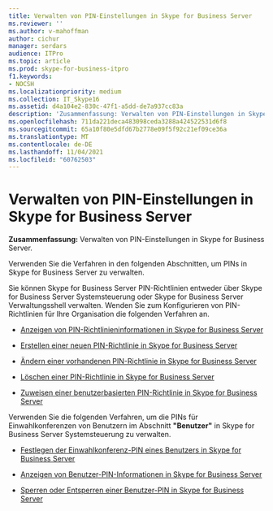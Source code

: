 ```yaml
---
title: Verwalten von PIN-Einstellungen in Skype for Business Server
ms.reviewer: ''
ms.author: v-mahoffman
author: cichur
manager: serdars
audience: ITPro
ms.topic: article
ms.prod: skype-for-business-itpro
f1.keywords:
- NOCSH
ms.localizationpriority: medium
ms.collection: IT_Skype16
ms.assetid: d4a104e2-830c-47f1-a5dd-de7a937cc83a
description: 'Zusammenfassung: Verwalten von PIN-Einstellungen in Skype for Business Server.'
ms.openlocfilehash: 711da221deca483098ceda3288a424522531d6f8
ms.sourcegitcommit: 65a10f80e5dfd67b2778e09f5f92c21ef09ce36a
ms.translationtype: MT
ms.contentlocale: de-DE
ms.lasthandoff: 11/04/2021
ms.locfileid: "60762503"
---
```

# <a name="manage-pin-settings-in-skype-for-business-server"></a>Verwalten von PIN-Einstellungen in Skype for Business Server
 
**Zusammenfassung:** Verwalten von PIN-Einstellungen in Skype for Business Server.
  
Verwenden Sie die Verfahren in den folgenden Abschnitten, um PINs in Skype for Business Server zu verwalten.
  
Sie können Skype for Business Server PIN-Richtlinien entweder über Skype for Business Server Systemsteuerung oder Skype for Business Server Verwaltungsshell verwalten. Wenden Sie zum Konfigurieren von PIN-Richtlinien für Ihre Organisation die folgenden Verfahren an.
  
- [Anzeigen von PIN-Richtlinieninformationen in Skype for Business Server](view-pin-policy-information.md)
    
- [Erstellen einer neuen PIN-Richtlinie in Skype for Business Server](create-a-new-pin-policy.md)
    
- [Ändern einer vorhandenen PIN-Richtlinie in Skype for Business Server](modify-an-existing-pin-policy.md)
    
- [Löschen einer PIN-Richtlinie in Skype for Business Server](delete-a-pin-policy.md)
    
- [Zuweisen einer benutzerbasierten PIN-Richtlinie in Skype for Business Server](assign-a-per-user-pin-policy.md)
    
Verwenden Sie die folgenden Verfahren, um die PINs für Einwahlkonferenzen von Benutzern im Abschnitt **"Benutzer"** in Skype for Business Server Systemsteuerung zu verwalten.
  
- [Festlegen der Einwahlkonferenz-PIN eines Benutzers in Skype for Business Server](set-a-user-s-dial-in-conferencing-pin.md)
    
- [Anzeigen von Benutzer-PIN-Informationen in Skype for Business Server](view-user-pin-information.md)
    
- [Sperren oder Entsperren einer Benutzer-PIN in Skype for Business Server](lock-or-unlock-a-user-pin.md)
    

